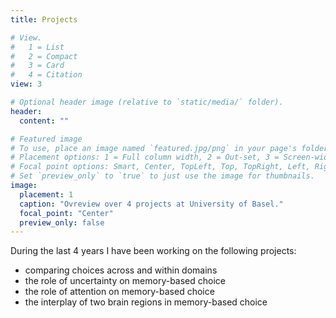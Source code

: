 ```yaml
---
title: Projects

# View.
#   1 = List
#   2 = Compact
#   3 = Card
#   4 = Citation
view: 3

# Optional header image (relative to `static/media/` folder).
header:
  content: ""

# Featured image
# To use, place an image named `featured.jpg/png` in your page's folder.
# Placement options: 1 = Full column width, 2 = Out-set, 3 = Screen-width
# Focal point options: Smart, Center, TopLeft, Top, TopRight, Left, Right, BottomLeft, Bottom, BottomRight
# Set `preview_only` to `true` to just use the image for thumbnails.
image:
  placement: 1
  caption: "Ovreview over 4 projects at University of Basel."
  focal_point: "Center"
  preview_only: false
---
```

During the last 4 years I have been working on the following projects: 
- comparing choices across and within domains
- the role of uncertainty on memory-based choice
- the role of attention on memory-based choice
- the interplay of two brain regions in memory-based choice
